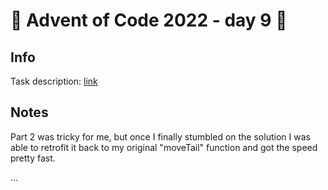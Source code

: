 # 🎄 Advent of Code 2022 - day 9 🎄

## Info

Task description: [link](https://adventofcode.com/2022/day/9)

## Notes

Part 2 was tricky for me, but once I finally stumbled on the solution I was able to retrofit it back to my original "moveTail" function and got the speed pretty fast.

...
